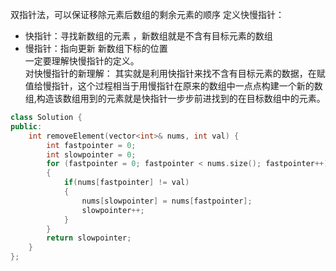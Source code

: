 双指针法，可以保证移除元素后数组的剩余元素的顺序
定义快慢指针：
- 快指针：寻找新数组的元素 ，新数组就是不含有目标元素的数组
- 慢指针：指向更新 新数组下标的位置  
一定要理解快慢指针的定义。  
对快慢指针的新理解：
其实就是利用快指针来找不含有目标元素的数据，在赋值给慢指针，这个过程相当于用慢指针在原来的数组中一点点构建一个新的数组,构造该数组用到的元素就是快指针一步步前进找到的在目标数组中的元素。  
```cpp
class Solution {
public:
    int removeElement(vector<int>& nums, int val) {
        int fastpointer = 0;
        int slowpointer = 0;
        for (fastpointer = 0; fastpointer < nums.size(); fastpointer++)
        {
            if(nums[fastpointer] != val)
            {
                nums[slowpointer] = nums[fastpointer];
                slowpointer++;
            }
        }
        return slowpointer;
    }
};
```
